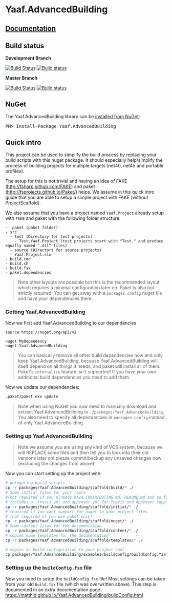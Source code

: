 Yaaf.AdvancedBuilding
===================
## [Documentation](https://matthid.github.io/Yaaf.AdvancedBuilding/)

## Build status

**Development Branch**

[![Build Status](https://travis-ci.org/matthid/Yaaf.AdvancedBuilding.svg?branch=develop)](https://travis-ci.org/matthid/Yaaf.AdvancedBuilding)
[![Build status](https://ci.appveyor.com/api/projects/status/2xitdogybhrpd74o/branch/develop?svg=true)](https://ci.appveyor.com/project/matthid/yaaf-511/branch/develop)

**Master Branch**

[![Build Status](https://travis-ci.org/matthid/Yaaf.AdvancedBuilding.svg?branch=master)](https://travis-ci.org/matthid/Yaaf.AdvancedBuilding)
[![Build status](https://ci.appveyor.com/api/projects/status/2xitdogybhrpd74o/branch/master?svg=true)](https://ci.appveyor.com/project/matthid/yaaf-511/branch/master)

## NuGet

<div class="row">
  <div class="span1"></div>
  <div class="span6">
    <div class="well well-small" id="nuget">
      The Yaaf.AdvancedBuilding library can be <a href="https://nuget.org/packages/Yaaf.AdvancedBuilding">installed from NuGet</a>:
      <pre>PM> Install-Package Yaaf.AdvancedBuilding</pre>
    </div>
  </div>
  <div class="span1"></div>
</div>

## Quick intro

This project can be used to simplify the build process by replacing your build scripts with this nuget package.
It should especially help/simplify the process of building projects for multiple targets (net40, net45 and portable profiles).

The setup for this is not trivial and having an idea of FAKE (http://fsharp.github.com/FAKE) and paket (http://fsprojects.github.io/Paket/) helps.
We assume in this quick intro guide that you are able to setup a simple project with FAKE (without ProjectScaffold).

We also assume that you have a project named `Yaaf.Project` already setup with `FAKE` and paket with the following folder structure:

```
- .paket (paket folder)
- src
  - test (Directory for test projects)
    - Test.Yaaf.Project (test projects start with "Test." and produce equally named ".dll" files)
  - source (Directort for source projects)
  - Yaaf.Project.sln
- build.cmd
- build.sh
- build.fsx
- paket.dependencies
```

> Note other layouts are possible but this is the recommended layout which requires a minimal configuration later on.
> Paket is also not strictly required! You can get away with a `packages.config` nuget file and have your dependencies there.

### Getting Yaaf.AdvancedBuilding

Now we first add Yaaf.AdvancedBuilding to our dependencies

```
source https://nuget.org/api/v2

nuget MyDependency
nuget Yaaf.AdvancedBuilding
```

> You can basically remove all other build dependencies now and only keep Yaaf.AdvancedBuilding,
> because Yaaf.AdvancedBuilding will itself depend on all things it needs, and paket will install all of them.
> Paket's `internalize` feature isn't supported! If you have your own additional build dependencies you need to add them.

Now we update our dependencies:

```bash
.paket/paket.exe update
```

> Note when using NuGet you now need to manually download and extract Yaaf.AdvancedBuilding to `./packages/Yaaf.AdvancedBuilding`.
> You also need to specify all dependencies in `packages.config` instead of only Yaaf.AdvancedBuilding.

### Setting up Yaaf.AdvancedBuilding

> Note we assume you are using any kind of VCS system, because we will REPLACE some files and then tell you to look into their old versions later on!
> please commit/backup any unsaved changes now (excluding the changes from above)!

Now you can start setting up the project with:

```bash
# delegating build scripts
cp -r packages/Yaaf.AdvancedBuilding/scaffold/build/* ./
# Some initial files for your repro 
#(not required if you already have CONTRIBUTING.md, README.md and so forth in place)
# includes a .travis.yml and appveyor.yml for Travis and AppVeyor support
cp -r packages/Yaaf.AdvancedBuilding/scaffold/initial/* ./
# required if you want support for nuget in your project files 
# (not required if you use paket only)
cp -r packages/Yaaf.AdvancedBuilding/scaffold/nuget/* ./
# Some content files for the documentation
cp -r packages/Yaaf.AdvancedBuilding/scaffold/content/* ./
# copies some templates for the documentation
cp -r packages/Yaaf.AdvancedBuilding/scaffold/templates/* ./

# copies an build configuration to your project root
cp packages/Yaaf.AdvancedBuilding/examples/buildConfig/buildConfig.Yaaf.AdvancedBuilding.fsx ./buildConfig.fsx
```

### Setting up the `buildConfig.fsx` file

Now you need to setup the `buildConfig.fsx` file! 
Most settings can be taken from your old `build.fsx` file (which was overwritten above).
This step is documented in an extra documentation page: https://matthid.github.io/Yaaf.AdvancedBuilding/buildConfig.html
